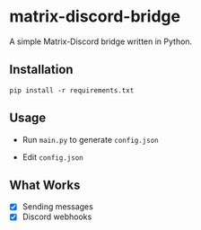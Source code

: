 # matrix-discord-bridge

A simple Matrix-Discord bridge written in Python.

## Installation

`pip install -r requirements.txt`

## Usage

* Run `main.py` to generate `config.json`

* Edit `config.json`

## What Works

- [x] Sending messages
- [x] Discord webhooks
